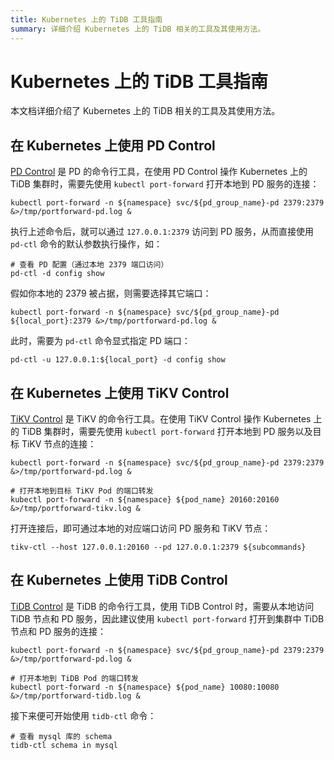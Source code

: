 ```yaml
---
title: Kubernetes 上的 TiDB 工具指南
summary: 详细介绍 Kubernetes 上的 TiDB 相关的工具及其使用方法。
---
```


# Kubernetes 上的 TiDB 工具指南

本文档详细介绍了 Kubernetes 上的 TiDB 相关的工具及其使用方法。

## 在 Kubernetes 上使用 PD Control

[PD Control](https://docs.pingcap.com/zh/tidb/stable/pd-control) 是 PD 的命令行工具，在使用 PD Control 操作 Kubernetes 上的 TiDB 集群时，需要先使用 `kubectl port-forward` 打开本地到 PD 服务的连接：

```shell
kubectl port-forward -n ${namespace} svc/${pd_group_name}-pd 2379:2379 &>/tmp/portforward-pd.log &
```

执行上述命令后，就可以通过 `127.0.0.1:2379` 访问到 PD 服务，从而直接使用 `pd-ctl` 命令的默认参数执行操作，如：

```shell
# 查看 PD 配置（通过本地 2379 端口访问）
pd-ctl -d config show
```

假如你本地的 2379 被占据，则需要选择其它端口：

```shell
kubectl port-forward -n ${namespace} svc/${pd_group_name}-pd ${local_port}:2379 &>/tmp/portforward-pd.log &
```

此时，需要为 `pd-ctl` 命令显式指定 PD 端口：

```shell
pd-ctl -u 127.0.0.1:${local_port} -d config show
```

## 在 Kubernetes 上使用 TiKV Control

[TiKV Control](https://docs.pingcap.com/zh/tidb/stable/tikv-control) 是 TiKV 的命令行工具。在使用 TiKV Control 操作 Kubernetes 上的 TiDB 集群时，需要先使用 `kubectl port-forward` 打开本地到 PD 服务以及目标 TiKV 节点的连接：

```shell
kubectl port-forward -n ${namespace} svc/${pd_group_name}-pd 2379:2379 &>/tmp/portforward-pd.log &
```

```shell
# 打开本地到目标 TiKV Pod 的端口转发
kubectl port-forward -n ${namespace} ${pod_name} 20160:20160 &>/tmp/portforward-tikv.log &
```

打开连接后，即可通过本地的对应端口访问 PD 服务和 TiKV 节点：

```shell
tikv-ctl --host 127.0.0.1:20160 --pd 127.0.0.1:2379 ${subcommands}
```

## 在 Kubernetes 上使用 TiDB Control

[TiDB Control](https://docs.pingcap.com/zh/tidb/stable/tidb-control) 是 TiDB 的命令行工具，使用 TiDB Control 时，需要从本地访问 TiDB 节点和 PD 服务，因此建议使用 `kubectl port-forward` 打开到集群中 TiDB 节点和 PD 服务的连接：

```shell
kubectl port-forward -n ${namespace} svc/${pd_group_name}-pd 2379:2379 &>/tmp/portforward-pd.log &
```

```shell
# 打开本地到 TiDB Pod 的端口转发
kubectl port-forward -n ${namespace} ${pod_name} 10080:10080 &>/tmp/portforward-tidb.log &
```

接下来便可开始使用 `tidb-ctl` 命令：

```shell
# 查看 mysql 库的 schema
tidb-ctl schema in mysql
```
